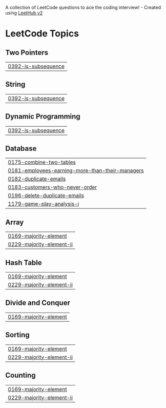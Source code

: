 A collection of LeetCode questions to ace the coding interview! - Created using [LeetHub v2](https://github.com/arunbhardwaj/LeetHub-2.0)
<!---LeetCode Topics Start-->
# LeetCode Topics
## Two Pointers
|  |
| ------- |
| [0392-is-subsequence](https://github.com/swarnalatha-coder/LeetCode-Solutions/tree/master/0392-is-subsequence) |
## String
|  |
| ------- |
| [0392-is-subsequence](https://github.com/swarnalatha-coder/LeetCode-Solutions/tree/master/0392-is-subsequence) |
## Dynamic Programming
|  |
| ------- |
| [0392-is-subsequence](https://github.com/swarnalatha-coder/LeetCode-Solutions/tree/master/0392-is-subsequence) |
## Database
|  |
| ------- |
| [0175-combine-two-tables](https://github.com/swarnalatha-coder/LeetCode-Solutions/tree/master/0175-combine-two-tables) |
| [0181-employees-earning-more-than-their-managers](https://github.com/swarnalatha-coder/LeetCode-Solutions/tree/master/0181-employees-earning-more-than-their-managers) |
| [0182-duplicate-emails](https://github.com/swarnalatha-coder/LeetCode-Solutions/tree/master/0182-duplicate-emails) |
| [0183-customers-who-never-order](https://github.com/swarnalatha-coder/LeetCode-Solutions/tree/master/0183-customers-who-never-order) |
| [0196-delete-duplicate-emails](https://github.com/swarnalatha-coder/LeetCode-Solutions/tree/master/0196-delete-duplicate-emails) |
| [1179-game-play-analysis-i](https://github.com/swarnalatha-coder/LeetCode-Solutions/tree/master/1179-game-play-analysis-i) |
## Array
|  |
| ------- |
| [0169-majority-element](https://github.com/swarnalatha-coder/LeetCode-Solutions/tree/master/0169-majority-element) |
| [0229-majority-element-ii](https://github.com/swarnalatha-coder/LeetCode-Solutions/tree/master/0229-majority-element-ii) |
## Hash Table
|  |
| ------- |
| [0169-majority-element](https://github.com/swarnalatha-coder/LeetCode-Solutions/tree/master/0169-majority-element) |
| [0229-majority-element-ii](https://github.com/swarnalatha-coder/LeetCode-Solutions/tree/master/0229-majority-element-ii) |
## Divide and Conquer
|  |
| ------- |
| [0169-majority-element](https://github.com/swarnalatha-coder/LeetCode-Solutions/tree/master/0169-majority-element) |
## Sorting
|  |
| ------- |
| [0169-majority-element](https://github.com/swarnalatha-coder/LeetCode-Solutions/tree/master/0169-majority-element) |
| [0229-majority-element-ii](https://github.com/swarnalatha-coder/LeetCode-Solutions/tree/master/0229-majority-element-ii) |
## Counting
|  |
| ------- |
| [0169-majority-element](https://github.com/swarnalatha-coder/LeetCode-Solutions/tree/master/0169-majority-element) |
| [0229-majority-element-ii](https://github.com/swarnalatha-coder/LeetCode-Solutions/tree/master/0229-majority-element-ii) |
<!---LeetCode Topics End-->